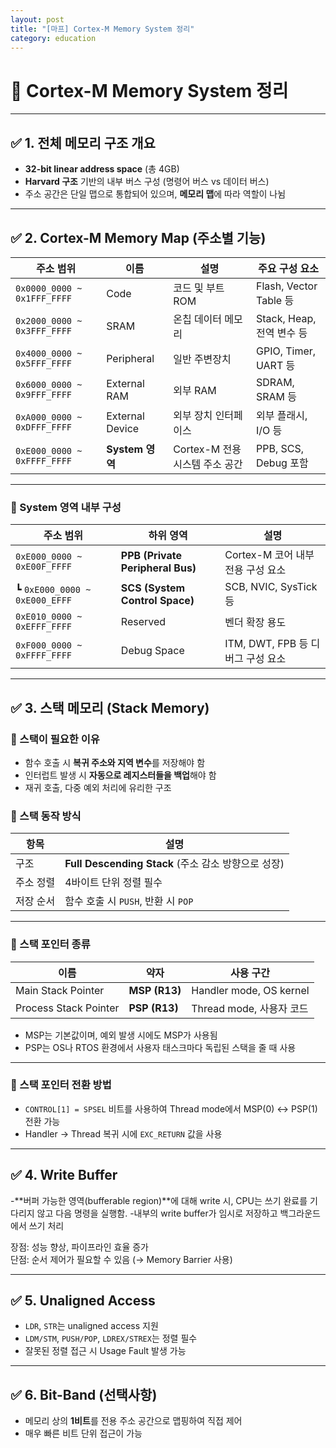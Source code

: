 ```yaml
---
layout: post
title: "[마프] Cortex-M Memory System 정리"
category: education
---
```


# 📘 Cortex-M Memory System 정리

---

## ✅ 1. 전체 메모리 구조 개요

- **32-bit linear address space** (총 4GB)
- **Harvard 구조** 기반의 내부 버스 구성 (명령어 버스 vs 데이터 버스)
- 주소 공간은 단일 맵으로 통합되어 있으며, **메모리 맵**에 따라 역할이 나뉨

---

## ✅ 2. Cortex-M Memory Map (주소별 기능)

| 주소 범위 | 이름 | 설명 | 주요 구성 요소 |
|-----------|------|------|----------------|
| `0x0000_0000 ~ 0x1FFF_FFFF` | Code | 코드 및 부트 ROM | Flash, Vector Table 등 |
| `0x2000_0000 ~ 0x3FFF_FFFF` | SRAM | 온칩 데이터 메모리 | Stack, Heap, 전역 변수 등 |
| `0x4000_0000 ~ 0x5FFF_FFFF` | Peripheral | 일반 주변장치 | GPIO, Timer, UART 등 |
| `0x6000_0000 ~ 0x9FFF_FFFF` | External RAM | 외부 RAM | SDRAM, SRAM 등 |
| `0xA000_0000 ~ 0xDFFF_FFFF` | External Device | 외부 장치 인터페이스 | 외부 플래시, I/O 등 |
| `0xE000_0000 ~ 0xFFFF_FFFF` | **System 영역** | Cortex-M 전용 시스템 주소 공간 | PPB, SCS, Debug 포함 |

---

### 🔹 System 영역 내부 구성

| 주소 범위 | 하위 영역 | 설명 |
|-----------|------------|------|
| `0xE000_0000 ~ 0xE00F_FFFF` | **PPB (Private Peripheral Bus)** | Cortex-M 코어 내부 전용 구성 요소 |
| ┗ `0xE000_0000 ~ 0xE000_EFFF` | **SCS (System Control Space)** | SCB, NVIC, SysTick 등 |
| `0xE010_0000 ~ 0xEFFF_FFFF` | Reserved | 벤더 확장 용도 |
| `0xF000_0000 ~ 0xFFFF_FFFF` | Debug Space | ITM, DWT, FPB 등 디버그 구성 요소 |

---

## ✅ 3. 스택 메모리 (Stack Memory)

### 🌟 스택이 필요한 이유
- 함수 호출 시 **복귀 주소와 지역 변수**를 저장해야 함
- 인터럽트 발생 시 **자동으로 레지스터들을 백업**해야 함
- 재귀 호출, 다중 예외 처리에 유리한 구조

### 🔹 스택 동작 방식

| 항목 | 설명 |
|------|------|
| 구조 | **Full Descending Stack** (주소 감소 방향으로 성장) |
| 주소 정렬 | 4바이트 단위 정렬 필수 |
| 저장 순서 | 함수 호출 시 `PUSH`, 반환 시 `POP` |

---

### 🔹 스택 포인터 종류

| 이름 | 약자 | 사용 구간 |
|------|------|------------|
| Main Stack Pointer | **MSP (R13)** | Handler mode, OS kernel |
| Process Stack Pointer | **PSP (R13)** | Thread mode, 사용자 코드 |

- MSP는 기본값이며, 예외 발생 시에도 MSP가 사용됨
- PSP는 OS나 RTOS 환경에서 사용자 태스크마다 독립된 스택을 줄 때 사용

---

### 🔄 스택 포인터 전환 방법

- `CONTROL[1] = SPSEL` 비트를 사용하여 Thread mode에서 MSP(0) ↔ PSP(1) 전환 가능
- Handler → Thread 복귀 시에 `EXC_RETURN` 값을 사용

---

## ✅ 4. Write Buffer

-**버퍼 가능한 영역(bufferable region)**에 대해 write 시, CPU는 쓰기 완료를 기다리지 않고 다음 명령을 실행함.
-내부의 write buffer가 임시로 저장하고 백그라운드에서 쓰기 처리

장점: 성능 향상, 파이프라인 효율 증가\
단점: 순서 제어가 필요할 수 있음 (→ Memory Barrier 사용)

---

## ✅ 5. Unaligned Access

- `LDR`, `STR`는 unaligned access 지원
- `LDM/STM`, `PUSH/POP`, `LDREX/STREX`는 정렬 필수
- 잘못된 정렬 접근 시 Usage Fault 발생 가능

---

## ✅ 6. Bit-Band (선택사항)

- 메모리 상의 **1비트**를 전용 주소 공간으로 맵핑하여 직접 제어
- 매우 빠른 비트 단위 접근이 가능
